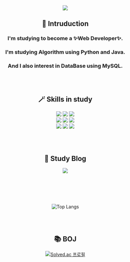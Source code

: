<!--
**zosunny/zosunny** is a ✨ _special_ ✨ repository because its `README.md` (this file) appears on your GitHub profile.

Here are some ideas to get you started:

- 🔭 I’m currently working on ...
- 🌱 I’m currently learning ...
- 👯 I’m looking to collaborate on ...
- 🤔 I’m looking for help with ...
- 💬 Ask me about ...
- 📫 How to reach me: ...
- 😄 Pronouns: ...
- ⚡ Fun fact: ...
-->
<div align=center>
  <img src="https://capsule-render.vercel.app/api?type=waving&color=00D2FC&height=270&section=header&text=Hi,%20there&fontSize=75&fontColor=FFFFFF&fontAlign=50&fontAlignY=35&desc=Welcome%20to%20my%20github!&descSize=30&descAlign=50&descAlignY=57" />
  <h2>👋 Intruduction</h2>
  <h3>I'm studying to become a ✨Web Developer✨.</h3>
  <h3>I'm studying Algorithm using Python and Java.</h3>
  <h3>And I also interest in DataBase using MySQL.</h3>
  
  <br/><br/>
  
  <h2>🪄 Skills in study</h2>
  <img src="https://img.shields.io/badge/HTML5-E34F26?style=flat&logo=HTML5&logoColor=white"/>
  <img src="https://img.shields.io/badge/CSS3-1572B6?style=flat&logo=CSS3&logoColor=white"/>
  <img src="https://img.shields.io/badge/Sass-CC6699?style=flat&logo=Sass&logoColor=white"/>
<!--   <img src="https://img.shields.io/badge/Bootstrap-7952B3?style=flat&logo=Bootstrap&logoColor=white"/> -->
  <br/>
  <img src="https://img.shields.io/badge/JavaScript-F7DF1E?style=flat&logo=JavaScript&logoColor=white"/>
  <img src="https://img.shields.io/badge/TypeScript-3178C6?style=flat&logo=TypeScript&logoColor=white"/>
<!--   <img src="https://img.shields.io/badge/Node.js-339933?style=flat&logo=Node.js&logoColor=white"/> -->
  <img src="https://img.shields.io/badge/React-61DAFB?style=flat&logo=React&logoColor=white"/>
  <br/>
  <img src="https://img.shields.io/badge/Python-3776AB?style=flat&logo=Python&logoColor=white"/>
  <img src="https://img.shields.io/badge/Java-007396?style=flat-square&logo=Java&logoColor=white">
  <img src="https://img.shields.io/badge/MySQL-4479A1?style=flat&logo=MySQL&logoColor=white"/>
<!--  <img src="https://img.shields.io/badge/Oracle-F80000?style=flat&logo=Oracle&logoColor=white"/>  -->
  
  <br/><br/>
  
  <h2>📖 Study Blog</h2>
  <a href="https://velog.io/@hrzo1617"><img src="https://img.shields.io/badge/Tech Vlog-20C997?style=flat&logo=Velog&logoColor=white"/></a>
  
 <br/><br/>
 <!--
 ![zosunny's GitHub stats](https://github-readme-stats.vercel.app/api?username=zosunny&show_icons=true&theme=merko)
  -->
 <br/><br/>
 ![Top Langs](https://github-readme-stats.vercel.app/api/top-langs/?username=zosunny&layout=compact&theme=radical)

 <br/><br/>

  <h2>📚 BOJ</h2>
  
  [![Solved.ac
프로필](http://mazassumnida.wtf/api/v2/generate_badge?boj=zsunny)](https://solved.ac/zsunny)
  
</div>
